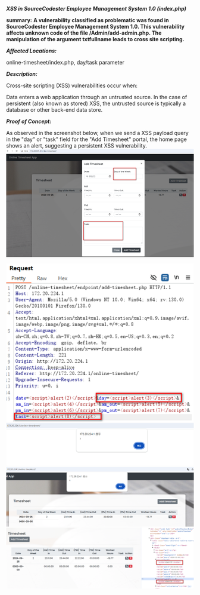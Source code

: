 ***XSS in SourceCodester Employee Management System 1.0 (index.php)***

**summary:** 
**A vulnerability classified as problematic was found in SourceCodester Employee Management System 1.0. This vulnerability affects unknown code of the file /Admin/add-admin.php. The manipulation of the argument txtfullname leads to cross site scripting.**

***Affected Locations:***

online-timesheet/index.php, day/task parameter

***Description:***

Cross-site scripting (XSS) vulnerabilities occur when:

Data enters a web application through an untrusted source. In the case of persistent (also known as stored) XSS, the untrusted source is typically a database or other back-end data store.

***Proof of Concept:***

As observed in the screenshot below, when we send a XSS payload query in the "day" or "task" field for the "Add Timesheet" portal, the home page shows an alert, suggesting a persistent XSS vulnerability.
![](Pasted%20image%2020240925135425.png)

![](Pasted%20image%2020240925135433.png)
![](Pasted%20image%2020240925135509.png)
![](Pasted%20image%2020240925135515.png)
![](Pasted%20image%2020240925135521.png)
